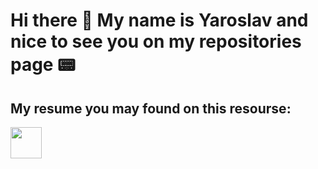 # Hi there 👋 My name is Yaroslav and nice to see you on my repositories page :pager:


## My resume you may found on this resourse:
<a href="https://clck.ru/36aJQN">
      <img src="https://upload.wikimedia.org/wikipedia/commons/7/79/HeadHunter_logo.png" width="50" height="50">
</a>


